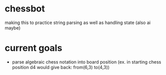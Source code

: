 # chessbot
making this to practice string parsing as well as handling state (also ai maybe)

# current goals
- parse algebraic chess notation into board position (ex. in starting chess position d4 would give back: from(6,3) to(4,3))
